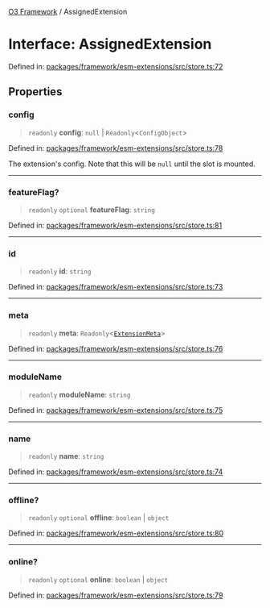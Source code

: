 [O3 Framework](../API.md) / AssignedExtension

# Interface: AssignedExtension

Defined in: [packages/framework/esm-extensions/src/store.ts:72](https://github.com/openmrs/openmrs-esm-core/blob/main/packages/framework/esm-extensions/src/store.ts#L72)

## Properties

### config

> `readonly` **config**: `null` \| `Readonly`\<`ConfigObject`\>

Defined in: [packages/framework/esm-extensions/src/store.ts:78](https://github.com/openmrs/openmrs-esm-core/blob/main/packages/framework/esm-extensions/src/store.ts#L78)

The extension's config. Note that this will be `null` until the slot is mounted.

***

### featureFlag?

> `readonly` `optional` **featureFlag**: `string`

Defined in: [packages/framework/esm-extensions/src/store.ts:81](https://github.com/openmrs/openmrs-esm-core/blob/main/packages/framework/esm-extensions/src/store.ts#L81)

***

### id

> `readonly` **id**: `string`

Defined in: [packages/framework/esm-extensions/src/store.ts:73](https://github.com/openmrs/openmrs-esm-core/blob/main/packages/framework/esm-extensions/src/store.ts#L73)

***

### meta

> `readonly` **meta**: `Readonly`\<[`ExtensionMeta`](ExtensionMeta.md)\>

Defined in: [packages/framework/esm-extensions/src/store.ts:76](https://github.com/openmrs/openmrs-esm-core/blob/main/packages/framework/esm-extensions/src/store.ts#L76)

***

### moduleName

> `readonly` **moduleName**: `string`

Defined in: [packages/framework/esm-extensions/src/store.ts:75](https://github.com/openmrs/openmrs-esm-core/blob/main/packages/framework/esm-extensions/src/store.ts#L75)

***

### name

> `readonly` **name**: `string`

Defined in: [packages/framework/esm-extensions/src/store.ts:74](https://github.com/openmrs/openmrs-esm-core/blob/main/packages/framework/esm-extensions/src/store.ts#L74)

***

### offline?

> `readonly` `optional` **offline**: `boolean` \| `object`

Defined in: [packages/framework/esm-extensions/src/store.ts:80](https://github.com/openmrs/openmrs-esm-core/blob/main/packages/framework/esm-extensions/src/store.ts#L80)

***

### online?

> `readonly` `optional` **online**: `boolean` \| `object`

Defined in: [packages/framework/esm-extensions/src/store.ts:79](https://github.com/openmrs/openmrs-esm-core/blob/main/packages/framework/esm-extensions/src/store.ts#L79)
